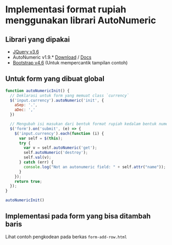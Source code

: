# Implementasi format rupiah menggunakan librari AutoNumeric

## Librari yang dipakai
- [JQuery v3.6](https://jquery.com/ "JQuery")
- AutoNumeric v1.9.* [Download](https://github.com/autoNumeric/autoNumeric/releases/tag/1.9.46) / [Docs](http://www.decorplanit.com/plugin/)
- [Bootstrap v4.6](https://getbootstrap.com/docs/4.6/getting-started/introduction/) (Untuk mempercantik tampilan contoh)

## Untuk form yang dibuat global 
```javascript
function autoNumericInit() {
  // Deklarasi untuk form yang memuat class `currency`
  $('input.currency').autoNumeric('init', {
    aSep: '.',
    aDec: ','
  })

  // Mengubah isi masukan dari bentuk format rupiah kedalam bentuk numerik ketika form di-submit
  $('form').on('submit', (e) => {
    $('input.currency').each(function (i) {
      var self = $(this);
      try {
        var v = self.autoNumeric('get');
        self.autoNumeric('destroy');
        self.val(v);
      } catch (err) {
        console.log("Not an autonumeric field: " + self.attr("name"));
      }
    });
    return true;
  });
}

autoNumericInit()
```

## Implementasi pada form yang bisa ditambah baris
Lihat contoh pengkodean pada berkas `form-add-row.html`
